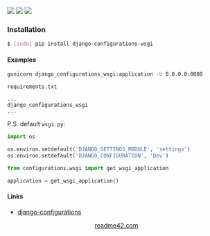 <!--
https://readme42.com
-->


[![](https://img.shields.io/pypi/v/django-configurations-wsgi.svg?maxAge=3600)](https://pypi.org/project/django-configurations-wsgi/)
[![](https://img.shields.io/badge/License-Unlicense-blue.svg?longCache=True)](https://unlicense.org/)
[![](https://github.com/andrewp-as-is/django-configurations-wsgi.py/workflows/tests42/badge.svg)](https://github.com/andrewp-as-is/django-configurations-wsgi.py/actions)

### Installation
```bash
$ [sudo] pip install django-configurations-wsgi
```

#### Examples
```bash
gunicorn django_configurations_wsgi:application -b 0.0.0.0:8080
```

`requirements.txt`
```
...
django_configurations_wsgi
...
```

P.S. default `wsgi.py`:
```python
import os

os.environ.setdefault('DJANGO_SETTINGS_MODULE', 'settings')
os.environ.setdefault('DJANGO_CONFIGURATION', 'Dev')

from configurations.wsgi import get_wsgi_application

application = get_wsgi_application()
```

#### Links
+   [django-configurations](https://github.com/jazzband/django-configurations)

<p align="center">
    <a href="https://readme42.com/">readme42.com</a>
</p>
